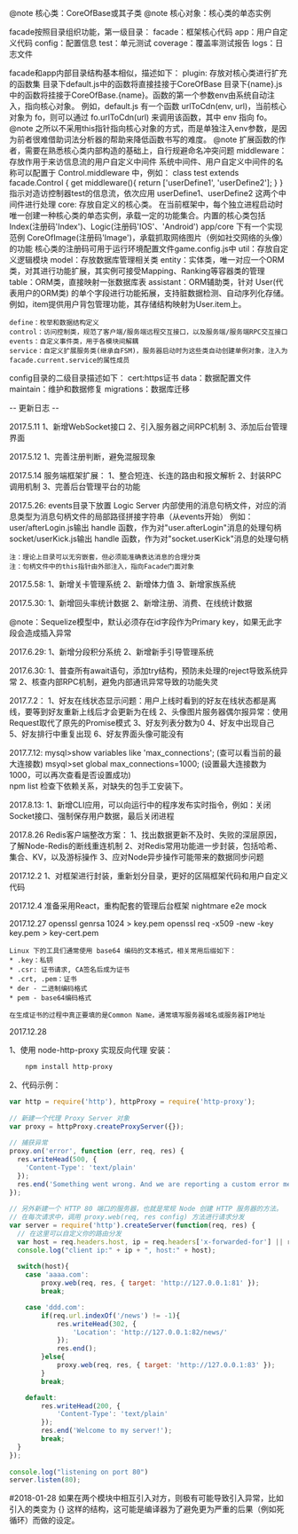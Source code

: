 @note 核心类：CoreOfBase或其子类
@note 核心对象：核心类的单态实例

facade按照目录组织功能，第一级目录：
facade：框架核心代码
app：用户自定义代码
config：配置信息
test：单元测试
coverage：覆盖率测试报告
logs：日志文件

facade和app内部目录结构基本相似，描述如下：
    plugin: 存放对核心类进行扩充的函数集
        目录下default.js中的函数将直接挂接于CoreOfBase
        目录下{name}.js中的函数将挂接于CoreOfBase.{name}。函数的第一个参数env由系统自动注入，指向核心对象。
        例如，default.js 有一个函数 urlToCdn(env, url)，当前核心对象为 fo，则可以通过 fo.urlToCdn(url) 来调用该函数，其中 env 指向 fo。
        @note 之所以不采用this指针指向核心对象的方式，而是单独注入env参数，是因为前者很难借助词法分析器的帮助来降低函数书写的难度。
        @note 扩展函数的作者，需要在熟悉核心类内部构造的基础上，自行规避命名冲突问题
    middleware：存放作用于来访信息流的用户自定义中间件
        系统中间件、用户自定义中间件的名称可以配置于 Control.middleware 中，例如：
            class test extends facade.Control {
                get middleware(){
                    return ['userDefine1', 'userDefine2'];
                }
            }
        指示对造访控制器test的信息流，依次应用 userDefine1、userDefine2 这两个中间件进行处理
    core: 存放自定义的核心类。
        在当前框架中，每个独立进程启动时唯一创建一种核心类的单态实例，承载一定的功能集合。内置的核心类包括Index(注册码'Index')、Logic(注册码'IOS'、'Android')
        app/core 下有一个实现范例 CoreOfImage(注册码'Image')，承载抓取网络图片（例如社交网络的头像）的功能
        核心类的注册码可用于运行环境配置文件game.config.js中
    util：存放自定义逻辑模块
    model：存放数据库管理相关类
        entity：实体类，唯一对应一个ORM类，对其进行功能扩展，其实例可接受Mapping、Ranking等容器类的管理
        table：ORM类，直接映射一张数据库表
        assistant：ORM辅助类，针对 User(代表用户的ORM类) 的单个字段进行功能拓展，支持脏数据检测、自动序列化存储。例如，item提供用户背包管理功能，其存储结构映射为User.item上。

    define：枚举和数据结构定义
    control：访问控制类，规范了客户端/服务端远程交互接口，以及服务端/服务端RPC交互接口
    events：自定义事件类，用于各模块间解耦
    service：自定义扩展服务类(继承自FSM)，服务器启动时为这些类自动创建单例对象，注入为facade.current.service的属性成员

config目录的二级目录描述如下：
    cert:https证书
    data：数据配置文件
    maintain：维护和数据修复
    migrations：数据库迁移
    
-- 更新日志 --

2017.5.11
    1、新增WebSocket接口
    2、引入服务器之间RPC机制
    3、添加后台管理界面

2017.5.12
    1、完善注册判断，避免混服现象

2017.5.14
    服务端框架扩展：
    1、整合短连、长连的路由和报文解析
    2、封装RPC调用机制
    3、完善后台管理平台的功能

2017.5.26: events目录下放置 Logic Server 内部使用的消息句柄文件，对应的消息类型为消息句柄文件的局部路径拼接字符串（从events开始）
    例如：
        user/afterLogin.js输出 handle 函数，作为对"user.afterLogin"消息的处理句柄
        socket/userKick.js输出 handle 函数，作为对"socket.userKick"消息的处理句柄

    注：理论上目录可以无穷嵌套，但必须能准确表达消息的合理分类
    注：句柄文件中的this指针由外部注入，指向Facade门面对象

2017.5.58:
    1、新增关卡管理系统
    2、新增体力值
    3、新增家族系统

2017.5.30:
    1、新增回头率统计数据
    2、新增注册、消费、在线统计数据

@note：Sequelize模型中，默认必须存在id字段作为Primary key，如果无此字段会造成插入异常

2017.6.29:
    1、新增分段积分系统
    2、新增新手引导管理系统

2017.6.30:
    1、普查所有await语句，添加try结构，预防未处理的reject导致系统异常
    2、核查内部RPC机制，避免内部通讯异常导致的功能失灵

2017.7.2：
    1、好友在线状态显示问题：用户上线时看到的好友在线状态都是离线，要等到好友重新上线后才会更新为在线
    2、头像图片服务器偶尔报异常：使用Request取代了原先的Promise模式
    3、好友列表分数为0
    4、好友中出现自己
    5、好友排行中重复出现
    6、好友界面头像可能没有

2017.7.12:
    mysql>show variables like 'max_connections';    (查可以看当前的最大连接数)
    msyql>set global max_connections=1000;          (设置最大连接数为1000，可以再次查看是否设置成功)    
    npm list 检查下依赖关系，对缺失的包手工安装下。

2017.8.13:
    1、新增CLI应用，可以向运行中的程序发布实时指令，例如：关闭Socket接口、强制保存用户数据，最后关闭进程

2017.8.26 Redis客户端整改方案：
    1、找出数据更新不及时、失败的深层原因，了解Node-Redis的断线重连机制
    2、对Redis常用功能进一步封装，包括哈希、集合、KV，以及游标操作
    3、应对Node异步操作可能带来的数据同步问题

2017.12.2
    1、对框架进行封装，重新划分目录，更好的区隔框架代码和用户自定义代码
    
2017.12.4
    准备采用React，重构配套的管理后台框架
    nightmare e2e mock

2017.12.27
    openssl genrsa 1024 > key.pem
    openssl req -x509 -new -key key.pem > key-cert.pem
    
    Linux 下的工具们通常使用 base64 编码的文本格式，相关常用后缀如下：
    * .key：私钥
    * .csr: 证书请求, CA签名后成为证书
    * .crt, .pem：证书
    * der - 二进制编码格式
    * pem - base64编码格式

    在生成证书的过程中真正要填的是Common Name，通常填写服务器域名或服务器IP地址

2017.12.28

1、使用 node-http-proxy 实现反向代理
    安装：
```bash
    npm install http-proxy  
```
2、代码示例：
```javascript
var http = require('http'), httpProxy = require('http-proxy');  
  
// 新建一个代理 Proxy Server 对象  
var proxy = httpProxy.createProxyServer({});  
  
// 捕获异常  
proxy.on('error', function (err, req, res) {  
  res.writeHead(500, {  
    'Content-Type': 'text/plain'  
  });  
  res.end('Something went wrong. And we are reporting a custom error message.');  
});  
  
// 另外新建一个 HTTP 80 端口的服务器，也就是常规 Node 创建 HTTP 服务器的方法。  
// 在每次请求中，调用 proxy.web(req, res config) 方法进行请求分发  
var server = require('http').createServer(function(req, res) {  
  // 在这里可以自定义你的路由分发  
  var host = req.headers.host, ip = req.headers['x-forwarded-for'] || req.connection.remoteAddress;  
  console.log("client ip:" + ip + ", host:" + host);  
    
  switch(host){  
    case 'aaaa.com':  
        proxy.web(req, res, { target: 'http://127.0.0.1:81' });  
        break;  

    case 'ddd.com':  
        if(req.url.indexOf('/news') != -1){  
            res.writeHead(302, {  
                'Location': 'http://127.0.0.1:82/news/'
            });  
            res.end();  
        }else{  
            proxy.web(req, res, { target: 'http://127.0.0.1:83' });    
        }  
        break;  

    default:  
        res.writeHead(200, {  
            'Content-Type': 'text/plain'  
        });  
        res.end('Welcome to my server!');  
        break;
  }  
});  
  
console.log("listening on port 80")  
server.listen(80);  
```

#2018-01-28
如果在两个模块中相互引入对方，则极有可能导致引入异常，比如引入的类变为 {} 这样的结构，这可能是编译器为了避免更为严重的后果（例如死循环）而做的设定。
